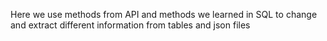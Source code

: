 Here we use methods from API and methods we learned in SQL to change and extract different information from tables and json files